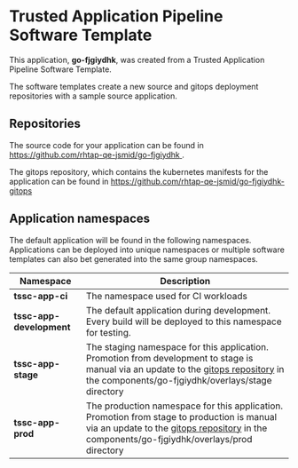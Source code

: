 # Trusted Application Pipeline Software Template

This application, **go-fjgiydhk**, was created from a Trusted Application Pipeline Software Template.

The software templates create a new source and gitops deployment repositories with a sample source application. 

## Repositories

The source code for your application can be found in [https://github.com/rhtap-qe-jsmid/go-fjgiydhk ](https://github.com/rhtap-qe-jsmid/go-fjgiydhk ).
 
The gitops repository, which contains the kubernetes manifests for the application can be found in 
[https://github.com/rhtap-qe-jsmid/go-fjgiydhk-gitops ](https://github.com/rhtap-qe-jsmid/go-fjgiydhk-gitops ) 

## Application namespaces 

The default application will be found in the following namespaces. Applications can be deployed into unique namespaces or multiple software templates can also bet generated into the same group namespaces.  

|  Namespace   |  Description   |  
| -------- | -------- |
| **tssc-app-ci** | The namespace used for CI workloads |
| **tssc-app-development** | The default application during development. Every build will be deployed to this namespace for testing. |
| **tssc-app-stage** | The staging namespace for this application. Promotion from development to stage is manual via an update to the [gitops repository](https://github.com/rhtap-qe-jsmid/go-fjgiydhk-gitops ) in the components/go-fjgiydhk/overlays/stage directory |
| **tssc-app-prod** | The production namespace for this application. Promotion from stage to production is manual via an update to the [gitops repository](https://github.com/rhtap-qe-jsmid/go-fjgiydhk-gitops ) in the components/go-fjgiydhk/overlays/prod directory |